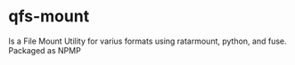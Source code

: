 # qfs-mount
Is a File Mount Utility for varius formats using ratarmount, python, and fuse. Packaged as NPMP 
